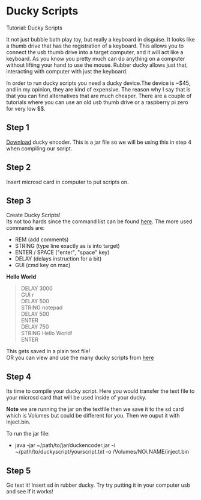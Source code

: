 # Ducky Scripts

Tutorial: Ducky Scripts

It not just bubble bath play toy, but really a keyboard in disguise. It looks like a thumb drive that has the registration of a keyboard. This allows you to connect the usb thumb drive into a target computer, and it will act like a keyboard. As you know you pretty much can do anything on a computer without lifting your hand to use the mouse. Rubber ducky allows just that, interacting with computer with just the keyboard.

In order to run ducky scripts you need a ducky device.The device is ~$45, and in my opinion, they are kind of expensive. The reason why I say that is that you can find alternatives that are much cheaper.  There are a couple of tutorials where you can use an old usb thumb drive or a raspberry pi zero for very low $$. 

## Step 1
[Download](https://github.com/hak5darren/USB-Rubber-Ducky/blob/master/duckencoder.jar) ducky encoder. This is a jar file so we will be using this in step 4 when compiling our script.  

## Step 2
Insert microsd card in computer to put scripts on. 

## Step 3
Create Ducky Scripts!
<br>
Its not too hards since the command list can be found [here](https://github.com/hak5darren/USB-Rubber-Ducky/wiki/Duckyscript). The more used commands are:
- REM (add comments)
- STRING (type line exactly as is into target)
- ENTER / SPACE ("enter", "space" key)
- DELAY (delays instruction for a bit)
- GUI (cmd key on mac)

**Hello World**
>DELAY 3000 <br> GUI r <br> DELAY 500 <br> STRING notepad <br> DELAY 500 <br> ENTER <br> DELAY 750 <br> STRING Hello World!<br> ENTER

This gets saved in a plain text file!
<br>
OR you can view and use the many ducky scripts from [here](https://github.com/hak5darren/USB-Rubber-Ducky/wiki/Payloads)
## Step 4
Its time to compile your ducky script. Here you would transfer the text file to your microsd card that will be used inside of your ducky.

**Note** 
we are running the jar on the textfile then we save it to the sd card which is Volumes but could be different for you. Then we ouput it with inject.bin. 

To run the jar file:
- java -jar ~/path/to/jar/duckencoder.jar -i ~/path/to/duckyscript/yourscript.txt -o /Volumes/NO\ NAME/inject.bin


## Step 5
Go test it!
Insert sd in rubber ducky. Try try putting it in your computer usb and see if it works!





